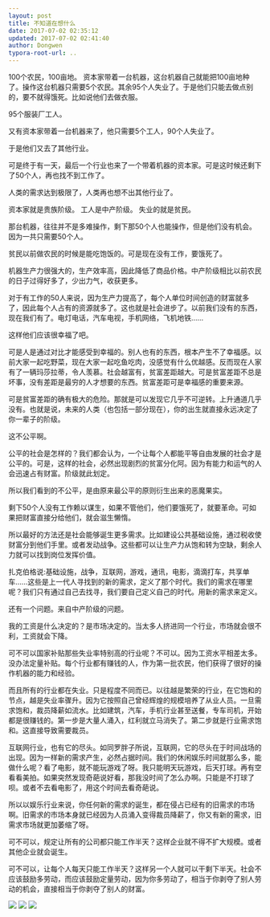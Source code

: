 ```yaml
---
layout: post
title: 不知道在想什么
date: 2017-07-02 02:35:12
updated: 2017-07-02 02:41:40
author: Dongwen
typora-root-url: ..
---
```




100个农民，100亩地。
资本家带着一台机器，这台机器自己就能把100亩地种了。操作这台机器只需要5个农民。其余95个人失业了。于是他们只能去做点别的，要不就得饿死。比如说他们去做衣服。

95个服装厂工人。

又有资本家带着一台机器来了，他只需要5个工人，90个人失业了。

于是他们又去了其他行业。

可是终于有一天，最后一个行业也来了一个带着机器的资本家。可是这时候还剩下了50个人，再也找不到工作了。

人类的需求达到极限了，人类再也想不出其他行业了。

资本家就是贵族阶级。
工人是中产阶级。
失业的就是贫民。

那台机器，往往并不是多难操作，剩下那50个人也能操作，但是他们没有机会。因为一共只需要50个人。

贫民以前做农民的时候是能吃饱饭的。可是现在没有工作，要饿死了。

机器生产力很强大的，生产效率高，因此降低了商品价格。中产阶级相比以前农民的日子过得好多了，少出力气，收获更多。

对于有工作的50人来说，因为生产力提高了，每个人单位时间创造的财富就多了，因此每个人占有的资源就多了。这也就是社会进步了。以前我们没有的东西，现在我们有了。电灯电话，汽车电视，手机网络，飞机地铁……

这样他们应该很幸福了吧。

可是人是通过对比才能感受到幸福的。别人也有的东西，根本产生不了幸福感。以前大家一起吃野菜，现在大家一起吃鱼吃肉，没感觉有什么优越感。反而现在人家有了一辆玛莎拉蒂，令人羡慕。社会越富有，贫富差距越大。可是贫富差距不总是坏事，没有差距是最穷的人才想要的东西。贫富差距可是幸福感的重要来源。

可是贫富差距的确有极大的危险。那就是可以发现它几乎不可逆转。上升通道几乎没有。也就是说，未来的人类（也包括一部分现在），你的出生就直接永远决定了你一辈子的阶级。

这不公平啊。

公平的社会是怎样的？我们都会认为，一个让每个人都能平等自由发展的社会才是公平的。可是，这样的社会，必然出现剧烈的贫富分化阿。因为有能力和运气的人会迅速占有财富。阶级就此划定。

所以我们看到的不公平，是由原来最公平的原则衍生出来的恶魔果实。

剩下50个人没有工作赖以谋生，如果不管他们，他们要饿死了，就要革命。可如果把财富直接分给他们，就会滋生懒惰。

所以最好的方法还是社会能够诞生更多需求。比如建设公共基础设施，通过税收使财富分到他们手里。或者发动战争。这些都可以让生产力从饱和转为空缺，剩余人力就可以找到岗位发挥价值。

扎克伯格说:基础设施，战争，互联网，游戏，通讯，电影，滴滴打车，共享单车……这些是上一代人寻找到的新的需求，定义了那个时代。我们的需求在哪里呢？我们只有通过自己去找寻，我们要自己定义自己的时代。用新的需求来定义。

还有一个问题。来自中产阶级的问题。

我的工资是什么决定的？是市场决定的。当太多人挤进同一个行业，市场就会很不利，工资就会下降。

可不可以国家补贴那些失业率特别高的行业呢？不可以。因为工资水平相差太多。没办法定量补贴。每个行业都有赚钱的人，作为第一批农民，他们获得了很好的操作机器的能力和经验。

而且所有的行业都在失业。只是程度不同而已。以往越是繁荣的行业，在它饱和的节点，越是失业率骤升。因为它按照自己曾经辉煌的规模培养了从业人员。一旦需求饱和，裁员降薪如流水。比如建筑，汽车，手机行业甚至送餐，专车司机，开始都是很赚钱的。第一步是大量人涌入，红利就立马消失了。第二步就是行业需求饱和。这直接导致需要裁员。

互联网行业，也有它的尽头。如同罗胖子所说，互联网，它的尽头在于时间战场的出现。因为一样新的需求产生，必然占据时间。我们的休闲娱乐时间就那么多，能做什么呢？看了电影，就不能玩游戏了呀。我只能明天玩游戏，后天打球。再有空看看美拍。如果突然发现奇葩说好看，那我没时间了怎么办啊。只能是不打球了呗。或者不去看电影了，用这个时间去看奇葩说。

所以以娱乐行业来说，你任何新的需求的诞生，都在侵占已经有的旧需求的市场啊。旧需求的市场本身就已经因为人员涌入变得裁员降薪了，你又有新的需求，旧需求市场就更加萎缩了呀。

可不可以，规定让所有的公司都只能工作半天？这样企业就不得不扩大规模。或者其他企业就会诞生。

可不可以，让每个人每天只能工作半天？这样另一个人就可以干剩下半天。社会不应该鼓励多劳动，而应该鼓励定量劳动，因为你多劳动了，相当于你剥夺了别人劳动的机会，直接相当于你剥夺了别人的财富。

   ![](/img/in-post/p43713999.jpg)
![](/img/in-post/p43713968.jpg)
![](/img/in-post/p43713998.jpg)
